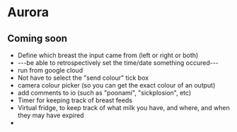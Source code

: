 # Aurora


## Coming soon
- Define which breast the input came from (left or right or both)
- ---be able to retrospectively set the time/date something occured---
- run from google cloud
- Not have to select the "send colour" tick box
- camera colour picker (so you can get the exact colour of an output)
- add comments to io (such as "poonami", "sickplosion", etc)
- Timer for keeping track of breast feeds
- Virtual fridge, to keep track of what milk you have, and where, and when they may have expired
- 